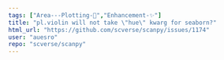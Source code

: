 ```yaml
---
tags: ["Area---Plotting-🌺","Enhancement-✨"]
title: "pl.violin will not take \"hue\" kwarg for seaborn?"
html_url: "https://github.com/scverse/scanpy/issues/1174"
user: "auesro"
repo: "scverse/scanpy"
---
```


